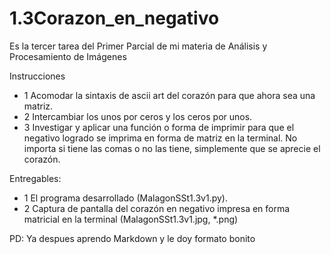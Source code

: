 # 1.3Corazon_en_negativo
Es la tercer tarea del Primer Parcial de mi materia de Análisis y Procesamiento de Imágenes

Instrucciones
- 1 Acomodar la sintaxis de ascii art del corazón para que ahora sea una matriz.
- 2 Intercambiar los unos por ceros y los ceros por unos.
- 3 Investigar y aplicar una función o forma de imprimir para que el negativo logrado se imprima en forma de matriz en la terminal. No importa si tiene las comas o no las tiene, simplemente que se aprecie el corazón.


Entregables:
- 1 El programa desarrollado (MalagonSSt1.3v1.py).
- 2 Captura de pantalla del corazón en negativo impresa en forma matricial en la terminal (MalagonSSt1.3v1.jpg, *.png)


PD: Ya despues aprendo Markdown y le doy formato bonito
